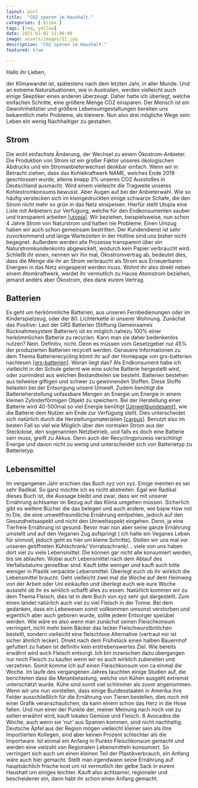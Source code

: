 ```yaml
---
layout: post
title:  "CO2 sparen im Haushalt."
categories: [ Klima ]
tags: [red, yellow]
date: 2021-01-02 12:00:00
image: assets/images/11.jpg   
description: "CO2 sparen im Haushalt."
featured: true

---
```


Hallo ihr Lieben,

der Klimawandel ist, spätestens nach dem letzten Jahr, in aller Munde. Und an extreme Natursituationen, wie in Australien, werden vielleicht auch einige Skeptiker eines anderen überzeugt.
Daher hatte ich überlegt, welche einfachen Schritte, eine größere Menge CO2 einsparen. Der Mensch ist ein Gewohnheitstier und größere Lebensumgestaltungen bereiten uns bekanntlich mehr Probleme, als kleinere.
Nun also drei mögliche Wege sein Leben ein wenig Nachhaltiger zu gestalten.

Strom
------
Die wohl einfachste Änderung, der Wechsel zu einem Ökostrom-Anbieter. Die Produktion von Strom ist ein großer Faktor unseres ökologischen Abdrucks und ein Stromanbieterwechsel denkbar einfach. Wenn wir in Betracht ziehen, dass das Kohlekraftwerk NAME, welches Ende 2019 geschlossen wurde, alleine knapp 3% unseres CO2 Ausstoßes in Deutschland ausmacht. Wird einem vielleicht die Tragweite unseres Kohlestromkonsums bewusst.
Aber Augen auf bei der Anbieterwahl. Wie so häufig verstecken sich im kleingedruckten einige schwarze Schafe, die den Strom nicht mehr so grün in das Netz einspeisen. Hierfür stellt Utopia eine Liste mit Anbietern zur Verfügung, welche für den Endkonsumenten sauber und transparent arbeiten [[utopia]][1].
Wir beziehen, beispielsweise, nun schon 4 Jahre Strom von Naturstrom und hatten nie Probleme. Einen Umzug haben wir auch schon gemeinsam bestritten. Der Kundendienst ist sehr zuvorkommend und lange Wartezeiten in der Hotline sind uns bisher nicht begegnet. Außerdem werden alle Prozesse transparent über ein Naturstromkundenkonto abgewickelt, wodurch kein Papier verbraucht wird.
Schließt ihr einen, nennen wir ihn mal, Ökostromvertrag ab, bedeutet dies, dass die Menge die ihr an Strom verbraucht als Strom aus Erneuerbaren Energien in das Netz eingespeist werden muss. Wohnt ihr also direkt neben einem Atomkraftwerk, werdet ihr vermutlich zu Hause Atomstrom beziehen, jemand anders aber Ökostrom, dies dank eurem Vertrag.

Batterien
------
Es geht um herkömmliche Batterien, aus unseren Fernbedienungen oder im Kinderspielzeug, oder der 80. Lichterkette in unserer Wohnung.
Zunächst das Positive: Laut der GRS Batterien (Stiftung Gemeinsames Rücknahmesystem Batterien) ist es möglich nahezu 100% einer herkömmlichen Batterie zu recyclen. Kann man sie daher bedenkenlos nutzen? Nein. Definitiv, nicht.  Denn es müssen vom Gesetzgeber nur 45% der produzierten Batterien recycelt werden.
Genauere Informationen zu dem Thema Batterierecycling könnt ihr auf der Homepage von grs-batterien nachlesen [[grs-batterien]][2].
Woran liegt das?
Als Endkonsument habe ich vielleicht in der Schule gelernt wie eine solche Batterie hergestellt wird, oder zumindest aus welchen Bestandteilen sie besteht. Batterien bestehen aus teilweise giftigen und schwer zu gewinnenden Stoffen. Diese Stoffe belasten bei der Entsorgung unsere Umwelt.
Zudem benötigt die Batterieherstellung unfassbare Mengen an Energie um Energie in einem kleinen Zylinderförmigen Objekt zu speichern. Bei der Herstellung einer Batterie wird 40-500mal  so viel Energie benötigt [[Umweltbundesamt]][5], wie die Batterie dem Nutzer am Ende zur Verfügung stellt. Dies unterscheidet sich natürlich durch die Herstellungsmaterialien [[carpus]][4].
Benutzt also im besten Fall so viel wie Möglich über den normalen Strom aus der Steckdose, den sogenannten Netzbetrieb, und falls es doch eine Batterie sein muss, greift zu Akkus. Denn auch der Recyclingprozess verschlingt Energie und davon nicht zu wenig und unterscheidet sich von Batterietyp zu Batterietyp.


Lebensmittel
------
Im vergangenen Jahr erschien das Buch xyz von xyz. Einige meinten es sei sehr Radikal. So ganz möchte ich es nicht abstreiten. Egal wie Radikal dieses Buch ist, die Aussage bleibt und zwar, dass wir mit unserer Ernährung achtsamer im Bezug auf das Klima umgehen müssen. Sicherlich gibt es weitere Bücher die das belegen und auch andere, wie bspw How not to Die, die eine umweltfreundliche Ernährung emfpehlen, jedoch auf den Gesundheitsaspekt und nicht den Umweltaspekt eingehen. Denn, ja eine Tierfreie Ernährung ist gesund.
Bevor man nun aber seine ganze Ernährung umstellt und auf den Veganen Zug aufspringt ( ich halte ein Veganes Leben für sinnvoll, jedoch geht es hier um kleine Schritte).
Stellen wir uns mal vor unseren geöffneten Kühlschrank/ Vorratsschrank/… viele von uns haben dort viel zu viele Lebensmittel. Die können gar nicht alle konsumiert werden, bis sie ablaufen. Wobei auch Lebensmittel nach dem Ablauf des Verfallsdatums genießbar sind. Kauft bitte weniger und kauft auch bitte weniger in Plastik verpackte Lebensmittel. Überlegt euch ob ihr wirklich die Lebensmittel braucht. Geht vielleicht zwei mal die Woche auf dem Heimweg von der Arbeit oder Uni einkaufen und überlegt euch wie eure Woche aussieht ob ihr es wirklich schafft alles zu essen.
Natürlich kommen wir zu dem Thema Fleisch, dies ist in dem Buch von xyz sehr gut dargestellt. Zum einen landet natürlich auch viel zu viel Fleisch in der Tonne. Bei dem gedanken, dass ein Lebewesen somit vollkommen umsonst verstorben und eigentlich aber auch geboren wurde, sollte jedem Entsorger speiübel werden. Wie wäre es also wenn man zunächst seinen Fleischkonsum verringert, nicht mehr beim Bäcker das lecker Fleischwurstbrötchen bestellt, sondern vielleicht eine fleischlose Alternative (vertraut mir ist sicher ähnlich lecker). Direkt nach dem Frühstück einen halben Bauernhof gefuttert zu haben ist definitiv kein erstrebenswertes Ziel. Wie bereits erwähnt wird auch Fleisch entsorgt. Ich bin inzwischen dazu übergangen nur noch Fleisch zu kaufen wenn wir es auch wirklich zubereiten und verzehren. Somit komme ich auf einen Fleischkonsum von ca einmal die Woche. Im laufe des vergangenen Jahres tauchten einige Studien auf, die berichteten dass die Metanbelastung, welche von Kühen ausgeht extremst unterschätzt wurde. Kühe sind somit viel schlimmer als zuvor angenommen. Wenn wir uns nun vorstellen, dass einige Bundesstaaten in Amerika ihre Felder ausschließlich für die Ernährung von Tieren bestellen, dies noch mit einer Grafik veranschaulichen, da kann einem schon das Herz in die Hose fallen.
Und nun einer der Punkte der, meiner Meinung nach noch viel zu selten erwähnt wird, kauft lokales Gemüse und Fleisch. 8 Avocados die Woche, auch wenn sie ‘nur’ aus Spanien kommen, sind nicht nachhaltig. Deutsche Äpfel aus der Region mögen vielleicht kleiner sein als ihre Importierten Kollegen, sind aber keinen Prozent schlechter als die Importware.
Ist einmal ein Anfang in Punkto Fleischkonsum gemacht und werden eine vielzahl von Regionalen Lebensmitteln konsumiert. So verringert sich auch um einen kleinen Teil der Plastikverbrauch, ein Anfang wäre auch hier gemacht. Stellt man irgendwann seine Ernährung auf hauptsächlich frische kost um ist vermutlich der gelbe Sack in eurem Haushalt um einiges leichter.
Kauft also achtsamer, regionaler und bescheidener ein, dann habt ihr schon einen Anfang gemacht.

[1]: https://utopia.de/bestenlisten/die-besten-oekostrom-anbieter/
[2]: http://www.grs-batterien.de/verbraucher/ueber-batterierecycling.html
[3]: https://thedriven.io/2020/02/26/new-tesla-battery-a-combination-of-dry-cell-and-supercapacitor/
[4]: https://www.carpus.org/content/media/548.pdf
[5]: https://www.umweltbundesamt.de/umwelttipps-fuer-den-alltag/elektrogeraete/batterien-akkus#gewusst-wie
